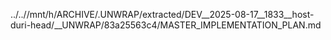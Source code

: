 ../..//mnt/h/ARCHIVE/.UNWRAP/extracted/DEV__2025-08-17__1833__host-duri-head/__UNWRAP/83a25563c4/MASTER_IMPLEMENTATION_PLAN.md